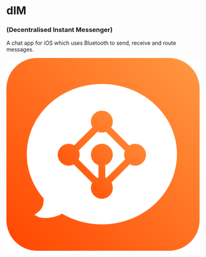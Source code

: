 # dIM
### (Decentralised Instant Messenger)

A chat app for iOS which uses Bluetooth to send, receive and route messages.

![icon](./bluetoothChat/Assets.xcassets/AppIcon.appiconset/Icon.png "dIM Icon")
